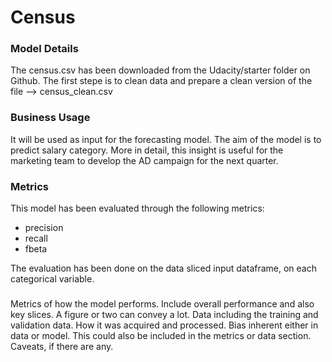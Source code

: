 # Census

### Model Details 
The census.csv has been downloaded from the Udacity/starter folder on Github.
The first stepe is to clean data and prepare a clean version of the file --> census_clean.csv

### Business Usage
It will be used as input for the forecasting model. The aim of the model is to predict salary category. More in detail, this insight is useful for the marketing team to develop
the AD campaign for the next quarter.

### Metrics
This model has been evaluated through the following metrics:
- precision 
- recall
- fbeta

The evaluation has been done on the data sliced input dataframe, on each categorical variable.

### 
Metrics of how the model performs. Include overall performance and also key slices. A figure or two can convey a lot.
Data including the training and validation data. How it was acquired and processed.
Bias inherent either in data or model. This could also be included in the metrics or data section.
Caveats, if there are any.